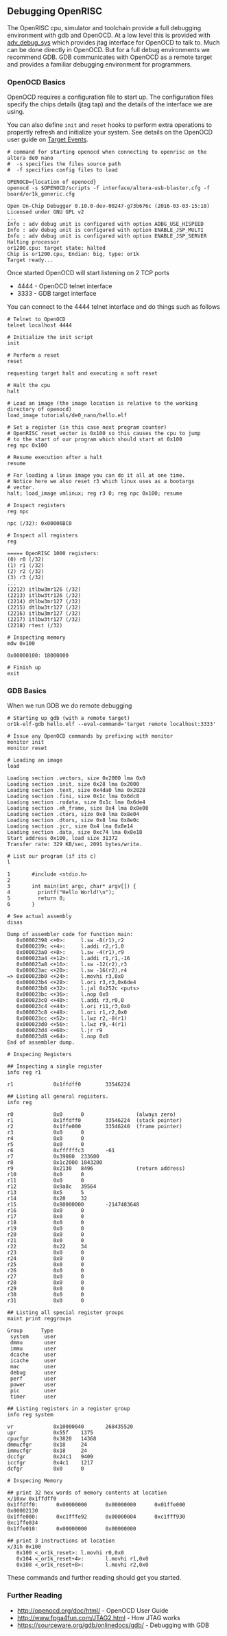 ## Debugging OpenRISC

The OpenRISC cpu, simulator and toolchain provide a full debugging
environment with gdb and OpenOCD.  At a low level this is provided with
[adv_debug_sys](https://github.com/olofk/adv_debug_sys) which provides
jtag interface for OpenOCD to talk to.  Much can be done directly in OpenOCD. But
for a full debug environments we recommend GDB. GDB communicates with OpenOCD as
a remote target and provides a familiar debugging environment for programmers.

### OpenOCD Basics

OpenOCD requires a configuration file to start up.  The configuration files
specify the chips details (jtag tap) and the details of the interface we are
using.

You can also define `init` and `reset` hooks to perform extra operations to
propertly refresh and initialize your system. See details on the OpenOCD user
guide on
[Target Events](http://openocd.org/doc/html/CPU-Configuration.html#targetevents).

```
# command for starting openocd when connecting to openrisc on the altera de0 nano
#  -s specifies the files source path
#  -f specifies config files to load

OPENOCD={location of openocd}
openocd -s $OPENOCD/scripts -f interface/altera-usb-blaster.cfg -f board/or1k_generic.cfg

Open On-Chip Debugger 0.10.0-dev-00247-g73b676c (2016-03-03-15:18)
Licensed under GNU GPL v2
...
Info : adv debug unit is configured with option ADBG_USE_HISPEED
Info : adv debug unit is configured with option ENABLE_JSP_MULTI
Info : adv debug unit is configured with option ENABLE_JSP_SERVER
Halting processor
or1200.cpu: target state: halted
Chip is or1200.cpu, Endian: big, type: or1k
Target ready...
```

Once started OpenOCD will start listening on 2 TCP ports
 * 4444 - OpenOCD telnet interface
 * 3333 - GDB target interface

You can connect to the 4444 telnet interface and do things such as follows

```
# Telnet to OpenOCD
telnet localhost 4444

# Initialize the init script
init

# Perform a reset
reset

requesting target halt and executing a soft reset

# Halt the cpu
halt

# Load an image (the image location is relative to the working directory of openocd)
load_image tutorials/de0_nano/hello.elf

# Set a register (in this case next program counter)
# OpenRISC reset vector is 0x100 so this causes the cpu to jump
# to the start of our program which should start at 0x100
reg npc 0x100

# Resume execution after a halt
resume

# For loading a linux image you can do it all at one time. 
# Notice here we also reset r3 which linux uses as a bootargs
# vector.
halt; load_image vmlinux; reg r3 0; reg npc 0x100; resume

# Inspect registers
reg npc

npc (/32): 0x00006BC0

# Inspect all registers
reg

===== OpenRISC 1000 registers:
(0) r0 (/32)
(1) r1 (/32)
(2) r2 (/32)
(3) r3 (/32)
...
(2212) itlbw3mr126 (/32)
(2213) itlbw3tr126 (/32)
(2214) dtlbw3mr127 (/32)
(2215) dtlbw3tr127 (/32)
(2216) itlbw3mr127 (/32)
(2217) itlbw3tr127 (/32)
(2218) rtest (/32)

# Inspecting memory
mdw 0x100

0x00000100: 18000000

# Finish up
exit

```

### GDB Basics

When we run GDB we do remote debugging

```
# Starting up gdb (with a remote target)
or1k-elf-gdb hello.elf --eval-command='target remote localhost:3333'

# Issue any OpenOCD commands by prefixing with monitor
monitor init
monitor reset

# Loading an image
load

Loading section .vectors, size 0x2000 lma 0x0
Loading section .init, size 0x28 lma 0x2000
Loading section .text, size 0x4da0 lma 0x2028
Loading section .fini, size 0x1c lma 0x6dc8
Loading section .rodata, size 0x1c lma 0x6de4
Loading section .eh_frame, size 0x4 lma 0x8e00
Loading section .ctors, size 0x8 lma 0x8e04
Loading section .dtors, size 0x8 lma 0x8e0c
Loading section .jcr, size 0x4 lma 0x8e14
Loading section .data, size 0xc74 lma 0x8e18
Start address 0x100, load size 31372
Transfer rate: 329 KB/sec, 2091 bytes/write.

# List our program (if its c)
l

1       #include <stdio.h>
2
3       int main(int argc, char* argv[]) {
4         printf("Hello World!\n");
5         return 0;
6       }

# See actual assembly
disas

Dump of assembler code for function main:
   0x00002398 <+0>:     l.sw -8(r1),r2
   0x0000239c <+4>:     l.addi r2,r1,0
   0x000023a0 <+8>:     l.sw -4(r1),r9
   0x000023a4 <+12>:    l.addi r1,r1,-16
   0x000023a8 <+16>:    l.sw -12(r2),r3
   0x000023ac <+20>:    l.sw -16(r2),r4
=> 0x000023b0 <+24>:    l.movhi r3,0x0
   0x000023b4 <+28>:    l.ori r3,r3,0x6de4
   0x000023b8 <+32>:    l.jal 0x252c <puts>
   0x000023bc <+36>:    l.nop 0x0
   0x000023c0 <+40>:    l.addi r3,r0,0
   0x000023c4 <+44>:    l.ori r11,r3,0x0
   0x000023c8 <+48>:    l.ori r1,r2,0x0
   0x000023cc <+52>:    l.lwz r2,-8(r1)
   0x000023d0 <+56>:    l.lwz r9,-4(r1)
   0x000023d4 <+60>:    l.jr r9
   0x000023d8 <+64>:    l.nop 0x0
End of assembler dump.

# Inspecing Registers

## Inspecting a single register
info reg r1

r1             0x1ffdff0        33546224

## Listing all general registers.
info reg

r0             0x0      0                 (always zero)
r1             0x1ffdff0        33546224  (stack pointer)
r2             0x1ffe000        33546240  (frame pointer)
r3             0x0      0
r4             0x0      0
r5             0x0      0
r6             0xffffffc3       -61
r7             0x39080  233600
r8             0x1c2000 1843200
r9             0x2130   8496              (return address)
r10            0x0      0
r11            0x0      0
r12            0x9a8c   39564
r13            0x5      5
r14            0x20     32
r15            0x80000000       -2147483648
r16            0x0      0
r17            0x0      0
r18            0x0      0
r19            0x0      0
r20            0x0      0
r21            0x0      0
r22            0x22     34
r23            0x0      0
r24            0x0      0
r25            0x0      0
r26            0x0      0
r27            0x0      0
r28            0x0      0
r29            0x0      0
r30            0x0      0
r31            0x0      0

## Listing all special register groups
maint print reggroups

Group      Type
 system     user
 dmmu       user
 immu       user
 dcache     user
 icache     user
 mac        user
 debug      user
 perf       user
 power      user
 pic        user
 timer      user

## Listing registers in a register group
info reg system

vr             0x10000040       268435520
upr            0x55f    1375
cpucfgr        0x3820   14368
dmmucfgr       0x18     24
immucfgr       0x18     24
dccfgr         0x24c1   9409
iccfgr         0x4c1    1217
dcfgr          0x0      0

# Inspecing Memory

## print 32 hex words of memory contents at location
x/10xw 0x1ffdff0
0x1ffdff0:      0x00000000      0x00000000      0x01ffe000      0x00002130
0x1ffe000:      0xc1fffe92      0x00000004      0xc1fff930      0xc1ffe034
0x1ffe010:      0x00000000      0x00000000

## print 3 instructions at location
x/3ih 0x100
   0x100 <_or1k_reset>: l.movhi r0,0x0
   0x104 <_or1k_reset+4>:       l.movhi r1,0x0
   0x108 <_or1k_reset+8>:       l.movhi r2,0x0

```

These commands and further reading should get you started.

### Further Reading

* http://openocd.org/doc/html/ - OpenOCD User Guide
* http://www.fpga4fun.com/JTAG2.html - How JTAG works
* https://sourceware.org/gdb/onlinedocs/gdb/ - Debugging with GDB
